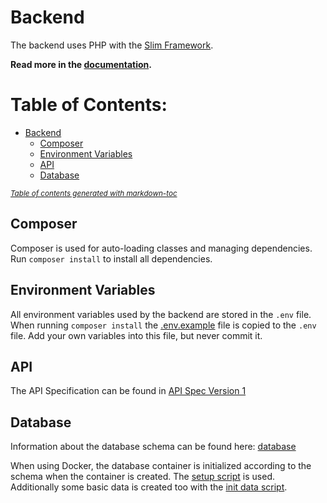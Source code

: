 # Backend

The backend uses PHP with the [Slim Framework](https://www.slimframework.com/).

**Read more in the [documentation](../docs/README.md).**

# Table of Contents:
- [Backend](#backend)
  * [Composer](#composer)
  * [Environment Variables](#environment-variables)
  * [API](#api)
  * [Database](#database)

<small><i><a href='http://ecotrust-canada.github.io/markdown-toc/'>Table of contents generated with markdown-toc</a></i></small>


## Composer

Composer is used for auto-loading classes and managing dependencies. Run `composer install` to install all dependencies.

## Environment Variables

All environment variables used by the backend are stored in the `.env` file. When running `composer install` the [.env.example](.env.example) file is copied to the `.env` file.  Add your own variables into this file, but never commit it. 

## API

The API Specification can be found in [API Spec Version 1](../docs/api-v1.md)

## Database

Information about the database schema can be found here: [database](../docs/database.md)

When using Docker, the database container is initialized according to the schema when the container is created. The [setup script](../docker/db/01_setup.sql) is used. Additionally some basic data is created too with the [init data script](../docker/db/02_initData.sql).
